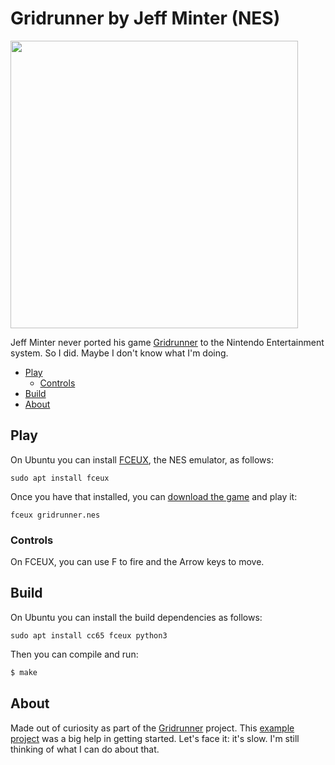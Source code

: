 # Gridrunner by Jeff Minter (NES)
<img width="460" src="https://github.com/mwenge/gridnes/assets/58846/c9c73f89-cf4d-430d-a427-53450b8bef8d">

Jeff Minter never ported his game [Gridrunner] to the Nintendo Entertainment system. So I did. Maybe I don't know what I'm doing.

<!-- vim-markdown-toc GFM -->

* [Play](#play)
  * [Controls](#controls)
* [Build](#build)
* [About](#about)

<!-- vim-markdown-toc -->

## Play
On Ubuntu you can install [FCEUX], the NES emulator, as follows:
```
sudo apt install fceux
```

Once you have that installed, you can [download the game](https://github.com/mwenge/psynes/raw/master/bin/gridrunner.nes) and play it:

```
fceux gridrunner.nes
```

### Controls
On FCEUX, you can use F to fire and the Arrow keys to move.

## Build
On Ubuntu you can install the build dependencies as follows:
```
sudo apt install cc65 fceux python3
```

Then you can compile and run:

```sh
$ make
```

## About
Made out of curiosity as part of the [Gridrunner](https://github.com/mwenge/gridrunner) project.
This [example project](https://github.com/bbbradsmith/NES-ca65-example/) was a big help in getting started.
Let's face it: it's slow. I'm still thinking of what I can do about that.


[cc65]: https://cc65.github.io/
[FCEUX]: https://fceux.com/
[llamaSource]: https://en.wikipedia.org/wiki/Trip-a-Tron
[Gridrunner]: https://en.wikipedia.org/wiki/Gridrunner_(light_synthesizer)
